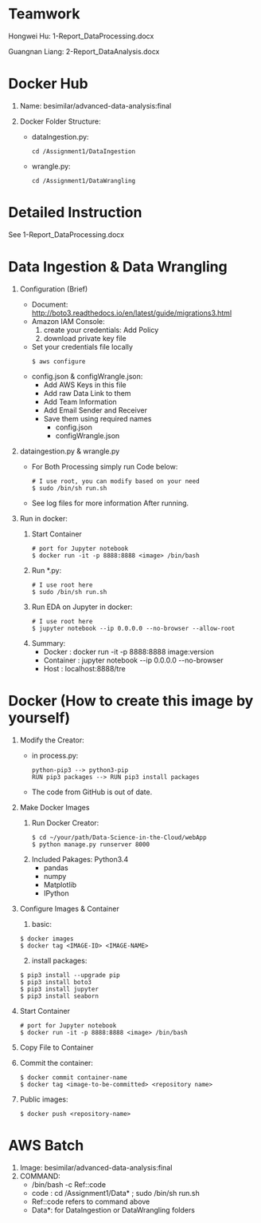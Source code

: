 # Teamwork
Hongwei Hu: 1-Report_DataProcessing.docx

Guangnan Liang: 2-Report_DataAnalysis.docx

# Docker Hub
1. Name: besimilar/advanced-data-analysis:final

2. Docker Folder Structure:
	* dataIngestion.py:
		```
		cd /Assignment1/DataIngestion
		```
	* wrangle.py:
		```
		cd /Assignment1/DataWrangling
		```
# Detailed Instruction
See 1-Report_DataProcessing.docx

# Data Ingestion & Data Wrangling
1. Configuration (Brief)
	* Document: http://boto3.readthedocs.io/en/latest/guide/migrations3.html
	* Amazon IAM Console: 	
		1. create your credentials: Add Policy
		2. download private key file
	* Set your credentials file locally
		``` 
		$ aws configure 
		```
	* config.json & configWrangle.json:
		* Add AWS Keys in this file
		* Add raw Data Link to them
		* Add Team Information 
		* Add Email Sender and Receiver
		* Save them using required names
			* config.json
			* configWrangle.json
2. dataingestion.py & wrangle.py
	* For Both Processing simply run Code below:
		```
		# I use root, you can modify based on your need 
		$ sudo /bin/sh run.sh 
		```
	* See log files for more information After running.
	
3. Run in docker:
	1. Start Container
		```
		# port for Jupyter notebook
		$ docker run -it -p 8888:8888 <image> /bin/bash
		```
	2. Run *.py:
		```
		# I use root here
		$ sudo /bin/sh run.sh
		```
	3. Run EDA on Jupyter in docker:	
		```
		# I use root here
		$ jupyter notebook --ip 0.0.0.0 --no-browser --allow-root
		```
	4. Summary:
		* Docker : docker run -it -p 8888:8888 image:version 
		* Container : jupyter notebook --ip 0.0.0.0 --no-browser 
		* Host : localhost:8888/tre

# Docker (How to create this image by yourself)
1. Modify the Creator:
	* in process.py:
		```
		python-pip3 --> python3-pip
		RUN pip3 packages --> RUN pip3 install packages
		```
	* The code from GitHub is out of date.
2. Make Docker Images
	1. Run Docker Creator:
		```
		$ cd ~/your/path/Data-Science-in-the-Cloud/webApp
		$ python manage.py runserver 8000
		```
	2. Included Pakages: Python3.4
		* pandas
		* numpy
		* Matplotlib
		* IPython
3. Configure Images & Container
	1. basic:
	```
	$ docker images
	$ docker tag <IMAGE-ID> <IMAGE-NAME>
	```

	2. install packages:
	```
	$ pip3 install --upgrade pip
	$ pip3 install boto3
	$ pip3 install jupyter
	$ pip3 install seaborn
	```
4. Start Container
	```
	# port for Jupyter notebook
	$ docker run -it -p 8888:8888 <image> /bin/bash
	```
5. Copy File to Container
6. Commit the container:
	```
	$ docker commit container-name
	$ docker tag <image-to-be-committed> <repository name>
	```
7. Public images:
	```
	$ docker push <repository-name>
	```
# AWS Batch
1. Image: besimilar/advanced-data-analysis:final 
2. COMMAND: 
	* /bin/bash -c Ref::code
	* code : cd /Assignment1/Data* ; sudo /bin/sh run.sh
	* Ref::code refers to command above
	* Data*: for DataIngestion or DataWrangling folders



		

